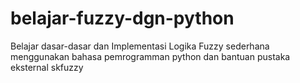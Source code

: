 # belajar-fuzzy-dgn-python
Belajar dasar-dasar dan Implementasi Logika Fuzzy sederhana menggunakan bahasa pemrogramman python dan bantuan pustaka eksternal skfuzzy
